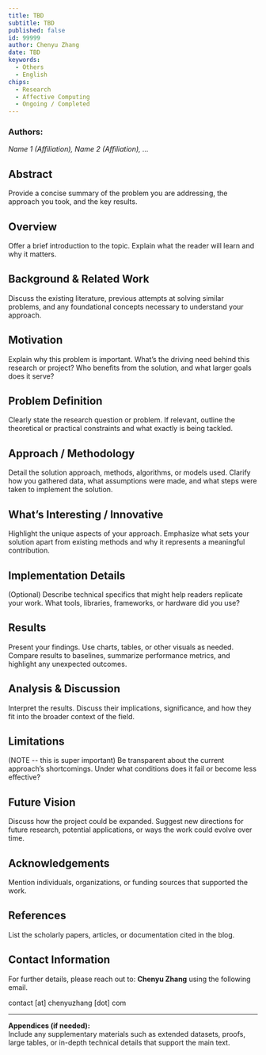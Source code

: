 ```yaml
---
title: TBD
subtitle: TBD
published: false
id: 99999
author: Chenyu Zhang
date: TBD
keywords:
  - Others
  - English
chips:
  - Research
  - Affective Computing
  - Ongoing / Completed
---
```


### Authors:

_Name 1 (Affiliation), Name 2 (Affiliation), …_

## Abstract

Provide a concise summary of the problem you are addressing, the approach you took, and the key results.

## Overview

Offer a brief introduction to the topic. Explain what the reader will learn and why it matters.

## Background & Related Work

Discuss the existing literature, previous attempts at solving similar problems, and any foundational concepts necessary to understand your approach.

## Motivation

Explain why this problem is important. What’s the driving need behind this research or project? Who benefits from the solution, and what larger goals does it serve?

## Problem Definition

Clearly state the research question or problem. If relevant, outline the theoretical or practical constraints and what exactly is being tackled.

## Approach / Methodology

Detail the solution approach, methods, algorithms, or models used. Clarify how you gathered data, what assumptions were made, and what steps were taken to implement the solution.

## What’s Interesting / Innovative

Highlight the unique aspects of your approach. Emphasize what sets your solution apart from existing methods and why it represents a meaningful contribution.

## Implementation Details

(Optional) Describe technical specifics that might help readers replicate your work. What tools, libraries, frameworks, or hardware did you use?

## Results

Present your findings. Use charts, tables, or other visuals as needed. Compare results to baselines, summarize performance metrics, and highlight any unexpected outcomes.

## Analysis & Discussion

Interpret the results. Discuss their implications, significance, and how they fit into the broader context of the field.

## Limitations

(NOTE -- this is super important)
Be transparent about the current approach’s shortcomings. Under what conditions does it fail or become less effective?

## Future Vision

Discuss how the project could be expanded. Suggest new directions for future research, potential applications, or ways the work could evolve over time.

## Acknowledgements

Mention individuals, organizations, or funding sources that supported the work.

## References

List the scholarly papers, articles, or documentation cited in the blog.

## Contact Information

For further details, please reach out to: **Chenyu Zhang** using the following email.

contact [at] chenyuzhang [dot] com

---

**Appendices (if needed):**  
Include any supplementary materials such as extended datasets, proofs, large tables, or in-depth technical details that support the main text.
